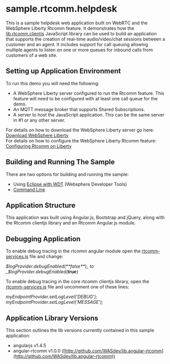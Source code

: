 # sample.rtcomm.helpdesk
This is a sample helpdesk web application built on WebRTC and the WebSphere Liberty Rtcomm feature. It demonstrates how the [lib.rtcomm.clientjs](https://github.com/wasdev/lib.rtcomm.clientjs) JavaScript library can be used to build an application that supports the creation of real-time audio/video/chat sessions between a customer and an agent. It includes support for call queuing allowing multiple agents to listen on one or more queues for inbound calls from customers of a web site.

## Setting up Application Environment
To run this demo you will need the following:
- A WebSphere Liberty server configured to run the Rtcomm feature. This feature will need to be configured with at least one call queue for the demo.
- An MQTT message broker that supports Shared Subscriptions.
- A server to host the JavaScript application. This can be the same server in #1 or any other server.

For details on how to download the WebSphere Liberty server go here: [Download WebSphere Liberty](https://developer.ibm.com/wasdev/)<br>For details on how to configure the WebSphere Liberty Rtcomm feature: [Configuring Rtcomm on Liberty](http://www-01.ibm.com/support/knowledgecenter/was_beta_liberty/com.ibm.websphere.wlp.nd.multiplatform.doc/ae/cwlp_rtcomm.html)

## Building and Running The Sample
There are two options for building and running the sample:
- Using [Eclipse with WDT](docs/eclipse-setup.md) (Websphere Developer Tools)
- [Command Line](docs/command-line-setup.md)

## Application Structure
This application was built using Angular.js, Bootstrap and jQuery, along with the Rtcomm clientjs library and an Rtcomm Angular.js module.

## Debugging Application
To enable debug tracing in the rtcomm angular module open the [rtcomm-services.js](https://github.com/WASdev/sample.rtcomm.helpdesk/blob/develop/js/libs/rtcomm/rtcomm-services.js) file and change:

_$logProvider.debugEnabled(**false**)_ to _$logProvider.debugEnabled(**true**)_

To enable debug tracing in the core rtcomm clientjs library, open the [rtcomm-services.js](https://github.com/WASdev/sample.rtcomm.helpdesk/blob/develop/js/libs/rtcomm/rtcomm-services.js) file and uncomment one of these lines:

_myEndpointProvider.setLogLevel('DEBUG');_<br>_myEndpointProvider.setLogLevel('MESSAGE');_  

## Application Library Versions
This section outlines the lib versions currently contained in this sample application:
- angularjs v1.4.5
- angular-rtcomm v1.0.0 ([http://github.com/WASdev/lib.angular-rtcomm](http://github.com/WASdev/lib.angular-rtcomm))
